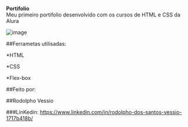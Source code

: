 
**Portifolio** <br>
Meu primeiro portifolio desenvolvido com os cursos de HTML e CSS da Alura

![image](https://user-images.githubusercontent.com/77756047/211304452-220fedf0-f91b-490f-8a65-a60ce860bc5c.png)

##Ferrametas utilisadas:

*HTML

*CSS

*Flex-box

##Feito por:

##Rodolpho Vessio

###LinKedin: https://www.linkedin.com/in/rodolpho-dos-santos-vessio-1717b418b/

